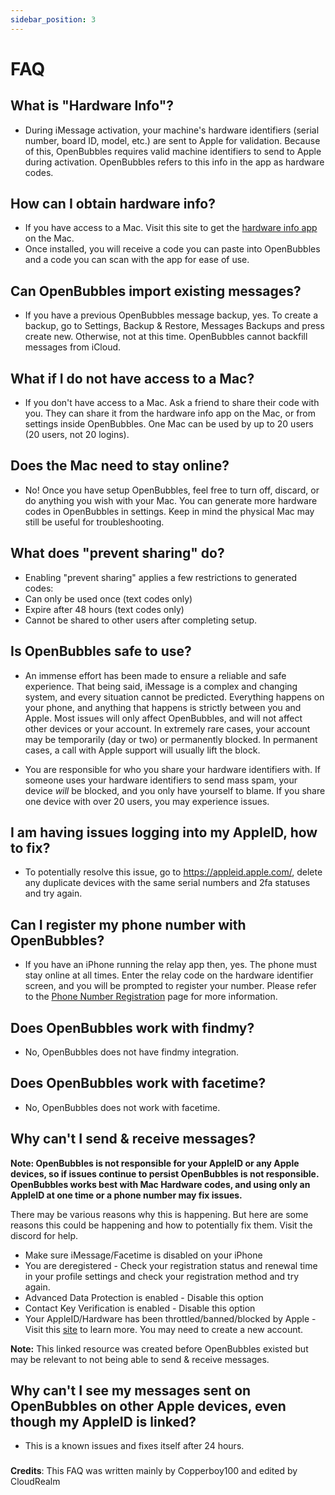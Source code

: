 ```yaml
---
sidebar_position: 3
---
```




# FAQ


## What is "Hardware Info"?&#x20;

* During iMessage activation, your machine's hardware identifiers (serial number, board ID, model, etc.) are sent to Apple for validation. Because of this, OpenBubbles requires valid machine identifiers to send to Apple during activation. OpenBubbles refers to this info in the app as hardware codes.

## How can I obtain hardware info?

* If you have access to a Mac. Visit this site to get the [hardware info app](https://github.com/TaeHagen/Mac-Hardware-Info/releases) on the Mac. 
* Once installed, you will receive a code you can paste into OpenBubbles and a code you can scan with the app for ease of use.

## Can OpenBubbles import existing messages? 
* If you have a previous OpenBubbles message backup, yes. To create a backup, go to Settings, Backup & Restore, Messages Backups and press create new. Otherwise, not at this time. OpenBubbles cannot backfill messages from iCloud.

## What if I do not have access to a Mac?

* If you don't have access to a Mac. Ask a friend to share their code with you. They can share it from the hardware info app on the Mac, or from settings inside OpenBubbles. One Mac can be used by up to 20 users (20 users, not 20 logins).

## Does the Mac need to stay online?&#x20;

* No! Once you have setup OpenBubbles, feel free to turn off, discard, or do anything you wish with your Mac. You can generate more hardware codes in OpenBubbles in settings. Keep in mind the physical Mac may still be useful for troubleshooting.

## What does "prevent sharing" do?

* Enabling "prevent sharing" applies a few restrictions to generated codes:
* Can only be used once (text codes only)
* Expire after 48 hours (text codes only)
* Cannot be shared to other users after completing setup.

## Is OpenBubbles safe to use?&#x20;

* An immense effort has been made to ensure a reliable and safe experience. That being said, iMessage is a complex and changing system, and every situation cannot be predicted. Everything happens on your phone, and anything that happens is strictly between you and Apple. Most issues will only affect OpenBubbles, and will not affect other devices or your account. In extremely rare cases, your account may be temporarily (day or two) or permanently blocked. In permanent cases, a call with Apple support will usually lift the block.

* You are responsible for who you share your hardware identifiers with. If someone uses your hardware identifiers to send mass spam, your device _will_ be blocked, and you only have yourself to blame. If you share one device with over 20 users, you may experience issues.

## I am having issues logging into my AppleID, how to fix?
* To potentially resolve this issue, go to https://appleid.apple.com/, delete any duplicate devices with the same serial numbers and 2fa statuses and try again.


## Can I register my phone number with OpenBubbles?

* &#x20;If you have an iPhone running the relay app then, yes. The phone must stay online at all times. Enter the relay code on the hardware identifier screen, and you will be prompted to register your number. Please refer to the [Phone Number Registration](Setup/pnr) page for more information.

## Does OpenBubbles work with findmy?

* No, OpenBubbles does not have findmy integration.

## Does OpenBubbles work with facetime?

* No, OpenBubbles does not work with facetime.

## Why can't I send & receive messages?

**Note: OpenBubbles is not responsible for your AppleID or any Apple devices, so if issues continue to persist OpenBubbles is not responsible.
OpenBubbles works best with Mac Hardware codes, and using only an AppleID at one time or a phone number may fix issues.**

There may be various reasons why this is happening. But here are some reasons this could be happening and how to potentially fix them. Visit the discord for help.

* Make sure iMessage/Facetime is disabled on your iPhone
* You are deregistered - Check your registration status and renewal time in your profile settings and check your registration method and try again.
* Advanced Data Protection is enabled - Disable this option
* Contact Key Verification is enabled - Disable this option
* Your AppleID/Hardware has been throttled/banned/blocked by Apple - Visit this [site](https://rentry.org/applebans) to learn more. You may need to create a new account.

**Note:** This linked resource was created before OpenBubbles existed but may be relevant to not being able to send & receive messages.

## Why can't I see my messages sent on OpenBubbles on other Apple devices, even though my AppleID is linked?

* This is a known issues and fixes itself after 24 hours.

###
**Credits**: This FAQ was written mainly by Copperboy100 and edited by CloudRealm